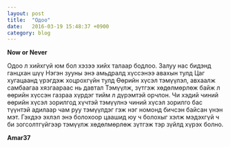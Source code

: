 ```yaml
---
layout: post
title:  "Одоо"
date:   2016-03-19 15:48:37 +0900
category: blog
---
```

**Now or Never** <br />

Одоо л хийхгүй юм бол хэзээ хийх талаар бодлоо.
Залуу нас бидэнд ганцхан шүү
Нэгэн зууны энэ амьдралд хүссэнээ авахын тулд
Цаг хугацаанд үрэгдэж хоцрохгүйн тулд
Өөрийн хүсэл тэмүүлэл, авхаалж самбаагаа хязгаараас нь давтал
Тэмүүлж, зүтгэж хөдөлмөрлөж байж л өөрийн хүссэн газраа хүрдэг тийм л дүрэмтэй орчлон. Чи хэдий чиний өөрийн хүсэл зорилгод хүчтэй тэмүүлнэ чиний хүсэл зорилго бас түүнтэй адилаар чам руу тэмүүлдэг гэж нэг номонд бичсэн байсан үнэн мэт. Гэхдээ эхлэл энэ болохоор цаашид юу ч болохыг хэлж мэдэхгүй ч би зогсолтгүйгээр тэмүүлж хөдөлмөрлөж зүтгэж тэр зүйлд хүрэх болно.<br />

**Amar37**


